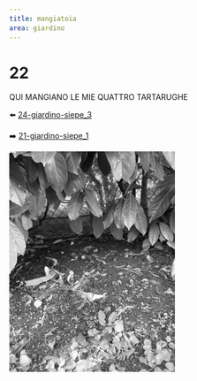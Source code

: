 ```yaml
---
title: mangiatoia
area: giardino
---
```

# 22
QUI MANGIANO LE MIE QUATTRO TARTARUGHE

⬅️ [24-giardino-siepe_3](24-giardino-siepe_3.md)

➡️ [21-giardino-siepe_1](21-giardino-siepe_1.md)

![foto_12](../_assets/preview/foto_12.jpg)